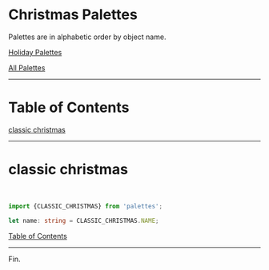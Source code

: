 <!--suppress JSUnresolvedLibraryURL -->

# Christmas Palettes

Palettes are in alphabetic order by object name.

[Holiday Palettes](../holiday-palettes.md)

[All Palettes](../../all-palettes.md)

----

# Table of Contents

[classic christmas](#classic-christmas)

----

# classic christmas

<!-- Coolors Palette Widget -->
<script src="https://coolors.co/palette-widget/widget.js"></script>
<script data-id="048851888975141655">new CoolorsPaletteWidget("048851888975141655", ["bc010a","d01625","007058","23856d","fbf9f9"],"classic christmas"); </script>
<br/>

````typescript
import {CLASSIC_CHRISTMAS} from 'palettes';

let name: string = CLASSIC_CHRISTMAS.NAME;
````

[Table of Contents](#table-of-contents)

----

Fin.
